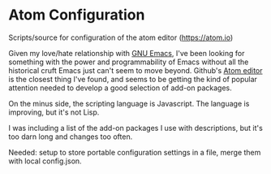 # Atom Configuration

Scripts/source for configuration of the atom editor (https://atom.io)

Given my love/hate relationship with [GNU
Emacs](https://www.gnu.org/software/emacs/), I've been looking for something
with the power and programmability of Emacs without all the historical cruft
Emacs just can't seem to move beyond. Github's [Atom editor](https://atom.io) is
the closest thing I've found, and seems to be getting the kind of popular
attention needed to develop a good selection of add-on packages.

On the minus side, the scripting language is Javascript. The language is 
improving, but it's not Lisp.

I was including a list of the add-on packages I use with descriptions, but
it's too darn long and changes too often.

Needed: setup to store portable configuration settings in a file, merge
them with local config.json.
